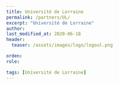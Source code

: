 ```yaml
---
title: Université de Lorraine
permalink: /partners/UL/
excerpt: "Université de Lorraine"
author: 
last_modified_at: 2020-06-18
header:
  teaser: /assets/images/logo/logoul.png

orden: 
role: 

tags: [Université de Lorraine]
---
```



